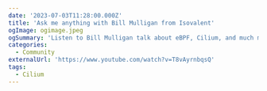 ```yaml
---
date: '2023-07-03T11:28:00.000Z'
title: 'Ask me anything with Bill Mulligan from Isovalent'
ogImage: ogimage.jpeg
ogSummary: 'Listen to Bill Mulligan talk about eBPF, Cilium, and much more.'
categories:
  - Community
externalUrl: 'https://www.youtube.com/watch?v=T8vAyrnbqsQ'
tags:
  - Cilium
---
```

